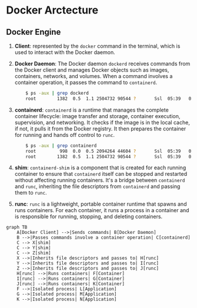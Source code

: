 # Docker Arctecture

## Docker Engine

1. **Client**: represented by the `docker` command in the terminal, which is used to interact with the Docker daemon.

2. **Docker Daemon**: The Docker daemon `dockerd` receives commands from the Docker client and manages Docker objects such as images, containers, networks, and volumes. When a command involves a container operation, it passes the command to `containerd`.

    ```bash
        $ ps -aux | grep dockerd
        root        1382  0.5  1.1 2504732 90544 ?       Ssl  05:39   0:48 /usr/bin/dockerd -H fd:// --containerd=/run/containerd/containerd.sock
    ```

3. **containerd**: `containerd` is a runtime that manages the complete container lifecycle: image transfer and storage, container execution, supervision, and networking. It checks if the image is in the local cache, if not, it pulls it from the Docker registry. It then prepares the container for running and hands off control to `runc`.

    ```bash
        $ ps -aux | grep containerd
        root         998  0.0  0.5 2094264 44604 ?       Ssl  05:39   0:07 /usr/bin/containerd
        root        1382  0.5  1.1 2504732 90544 ?       Ssl  05:39   0:48 /usr/bin/dockerd -H fd:// --containerd=/run/containerd/containerd.sock
    ```

4. **shim**: `containerd-shim` is a component that is created for each running container to ensure that `containerd` itself can be stopped and restarted without affecting running containers. It's a bridge between `containerd` and `runc`, inheriting the file descriptors from `containerd` and passing them to `runc`.

5. **runc**: `runc` is a lightweight, portable container runtime that spawns and runs containers. For each container, it runs a process in a container and is responsible for running, stopping, and deleting containers.

```mermaid
graph TB
    A[Docker Client] -->|Sends commands| B[Docker Daemon]
    B -->|Passes commands involve a container operation| C[containerd]
    C --> X[shim]
    C --> Y[shim]
    C --> Z[shim]
    X -->|Inherits file descriptors and passes to| H[runc]
    Y -->|Inherits file descriptors and passes to| I[runc]
    Z -->|Inherits file descriptors and passes to| J[runc]
    H[runc] -->|Runs containers| F[Container]
    I[runc] -->|Runs containers| G[Container]
    J[runc] -->|Runs containers| K[Container]
    F -->|Isolated process| L[Application]
    G -->|Isolated process| M[Application]
    K -->|Isolated process| N[Application]
```
